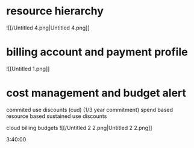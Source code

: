 # resource hierarchy
![[/Untitled 4.png|Untitled 4.png]]
# billing account and payment profile
![[Untitled 1.png]]
# cost management and budget alert
commited use discounts (cud) (1/3 year commitment)
spend based
resource based
sustained use discounts
  
cloud billing budgets
![[/Untitled 2 2.png|Untitled 2 2.png]]
  
3:40:00